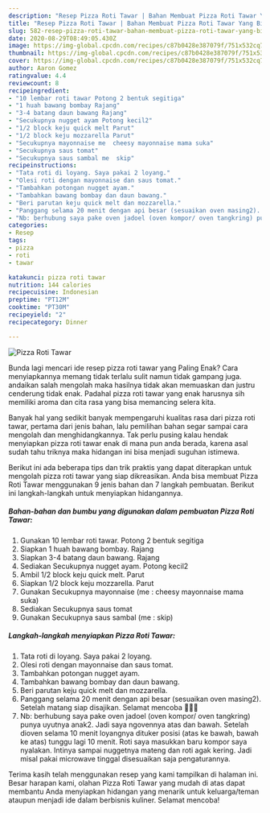 ```yaml
---
description: "Resep Pizza Roti Tawar | Bahan Membuat Pizza Roti Tawar Yang Bikin Ngiler"
title: "Resep Pizza Roti Tawar | Bahan Membuat Pizza Roti Tawar Yang Bikin Ngiler"
slug: 582-resep-pizza-roti-tawar-bahan-membuat-pizza-roti-tawar-yang-bikin-ngiler
date: 2020-08-29T08:49:05.430Z
image: https://img-global.cpcdn.com/recipes/c87b0428e387079f/751x532cq70/pizza-roti-tawar-foto-resep-utama.jpg
thumbnail: https://img-global.cpcdn.com/recipes/c87b0428e387079f/751x532cq70/pizza-roti-tawar-foto-resep-utama.jpg
cover: https://img-global.cpcdn.com/recipes/c87b0428e387079f/751x532cq70/pizza-roti-tawar-foto-resep-utama.jpg
author: Aaron Gomez
ratingvalue: 4.4
reviewcount: 8
recipeingredient:
- "10 lembar roti tawar Potong 2 bentuk segitiga"
- "1 huah bawang bombay Rajang"
- "3-4 batang daun bawang Rajang"
- "Secukupnya nugget ayam Potong kecil2"
- "1/2 block keju quick melt Parut"
- "1/2 block keju mozzarella Parut"
- "Secukupnya mayonnaise me  cheesy mayonnaise mama suka"
- "Secukupnya saus tomat"
- "Secukupnya saus sambal me  skip"
recipeinstructions:
- "Tata roti di loyang. Saya pakai 2 loyang."
- "Olesi roti dengan mayonnaise dan saus tomat."
- "Tambahkan potongan nugget ayam."
- "Tambahkan bawang bombay dan daun bawang."
- "Beri parutan keju quick melt dan mozzarella."
- "Panggang selama 20 menit dengan api besar (sesuaikan oven masing2). Setelah matang siap disajikan. Selamat mencoba 👏👏👏"
- "Nb: berhubung saya pake oven jadoel (oven kompor/ oven tangkring) punya uyutnya anak2. Jadi saya ngovennya atas dan bawah. Setelah dioven selama 10 menit loyangnya dituker posisi (atas ke bawah, bawah ke atas) tunggu lagi 10 menit. Roti saya masukkan baru kompor saya nyalakan. Intinya sampai nuggetnya mateng dan roti agak kering. Jadi misal pakai microwave tinggal disesuaikan saja pengaturannya."
categories:
- Resep
tags:
- pizza
- roti
- tawar

katakunci: pizza roti tawar 
nutrition: 144 calories
recipecuisine: Indonesian
preptime: "PT12M"
cooktime: "PT30M"
recipeyield: "2"
recipecategory: Dinner

---
```



![Pizza Roti Tawar](https://img-global.cpcdn.com/recipes/c87b0428e387079f/751x532cq70/pizza-roti-tawar-foto-resep-utama.jpg)

Bunda lagi mencari ide resep pizza roti tawar yang Paling Enak? Cara menyiapkannya memang tidak terlalu sulit namun tidak gampang juga. andaikan salah mengolah maka hasilnya tidak akan memuaskan dan justru cenderung tidak enak. Padahal pizza roti tawar yang enak harusnya sih memiliki aroma dan cita rasa yang bisa memancing selera kita.



Banyak hal yang sedikit banyak mempengaruhi kualitas rasa dari pizza roti tawar, pertama dari jenis bahan, lalu pemilihan bahan segar sampai cara mengolah dan menghidangkannya. Tak perlu pusing kalau hendak menyiapkan pizza roti tawar enak di mana pun anda berada, karena asal sudah tahu triknya maka hidangan ini bisa menjadi suguhan istimewa.


Berikut ini ada beberapa tips dan trik praktis yang dapat diterapkan untuk mengolah pizza roti tawar yang siap dikreasikan. Anda bisa membuat Pizza Roti Tawar menggunakan 9 jenis bahan dan 7 langkah pembuatan. Berikut ini langkah-langkah untuk menyiapkan hidangannya.

<!--inarticleads1-->

##### Bahan-bahan dan bumbu yang digunakan dalam pembuatan Pizza Roti Tawar:

1. Gunakan 10 lembar roti tawar. Potong 2 bentuk segitiga
1. Siapkan 1 huah bawang bombay. Rajang
1. Siapkan 3-4 batang daun bawang. Rajang
1. Sediakan Secukupnya nugget ayam. Potong kecil2
1. Ambil 1/2 block keju quick melt. Parut
1. Siapkan 1/2 block keju mozzarella. Parut
1. Gunakan Secukupnya mayonnaise (me : cheesy mayonnaise mama suka)
1. Sediakan Secukupnya saus tomat
1. Gunakan Secukupnya saus sambal (me : skip)




<!--inarticleads2-->

##### Langkah-langkah menyiapkan Pizza Roti Tawar:

1. Tata roti di loyang. Saya pakai 2 loyang.
1. Olesi roti dengan mayonnaise dan saus tomat.
1. Tambahkan potongan nugget ayam.
1. Tambahkan bawang bombay dan daun bawang.
1. Beri parutan keju quick melt dan mozzarella.
1. Panggang selama 20 menit dengan api besar (sesuaikan oven masing2). Setelah matang siap disajikan. Selamat mencoba 👏👏👏
1. Nb: berhubung saya pake oven jadoel (oven kompor/ oven tangkring) punya uyutnya anak2. Jadi saya ngovennya atas dan bawah. Setelah dioven selama 10 menit loyangnya dituker posisi (atas ke bawah, bawah ke atas) tunggu lagi 10 menit. Roti saya masukkan baru kompor saya nyalakan. Intinya sampai nuggetnya mateng dan roti agak kering. Jadi misal pakai microwave tinggal disesuaikan saja pengaturannya.




Terima kasih telah menggunakan resep yang kami tampilkan di halaman ini. Besar harapan kami, olahan Pizza Roti Tawar yang mudah di atas dapat membantu Anda menyiapkan hidangan yang menarik untuk keluarga/teman ataupun menjadi ide dalam berbisnis kuliner. Selamat mencoba!
